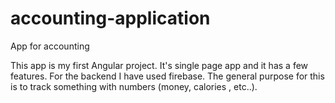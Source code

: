 # accounting-application
App for accounting

This app is my first Angular project. It's single page app and it has a few features. For the backend I have used firebase. 
The general purpose for this is to track something with numbers (money, calories , etc..).
